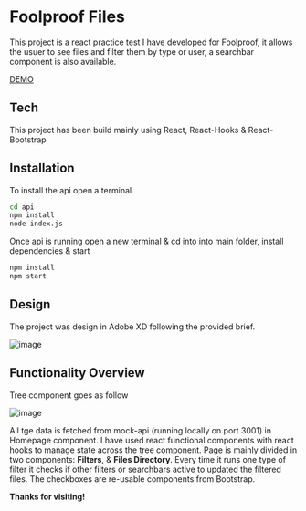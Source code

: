 # Foolproof Files


This project is a react practice test I have developed for Foolproof, it allows the usuer to see files and filter them by type or user, a searchbar component is also available.

[DEMO](https://silverhoodlum.github.io/foolproof_files/)


## Tech

This project has been build mainly using React, React-Hooks & React-Bootstrap


## Installation

To install the api open a terminal

```sh
cd api
npm install
node index.js
```

Once api is running open a new terminal & cd into into main folder, install dependencies & start

```sh
npm install 
npm start
```

## Design

The project was design in Adobe XD following the provided brief. 

![image](https://www.linkpicture.com/q/Foolproof_design.jpg)

## Functionality Overview

Tree component goes as follow

![image](https://www.linkpicture.com/q/Fproof_Files_Diagram.jpg)

All tge data is fetched from mock-api (running locally on port 3001) in Homepage component.
I have used react functional components with react hooks to manage state across the tree component.
Page is mainly divided in two components: **Filters**,  & **Files Directory**. Every time it runs one type of filter it checks if other filters or searchbars active to updated the filtered files.
The checkboxes are re-usable components from Bootstrap. 






**Thanks for visiting!**


